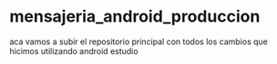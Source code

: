 # mensajeria_android_produccion
aca vamos a subir el repositorio principal con todos los cambios que hicimos utilizando android estudio
